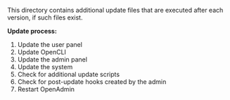 This directory contains additional update files that are executed after each version, if such files exist.

**Update process:**

1. Update the user panel
2. Update OpenCLI
3. Update the admin panel
4. Update the system
5. Check for additional update scripts
6. Check for post-update hooks created by the admin
7. Restart OpenAdmin
